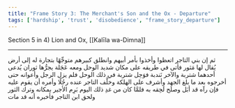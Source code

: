 ```yaml
---
title: "Frame Story 3: The Merchant's Son and the Ox - Departure"
tags: ['hardship', 'trust', 'disobedience', "frame_story_departure"]
---
```


 Section 5 in 4) Lion and Ox, [[Kalīla wa-Dimna]]

---
ثم إن بني التاجر اتعظوا وأخذوا بأمر أبيهم وانطلق كبيرهم متوجِّهًا بتجارة له إلى أرض يُقال لها مَثور فأتى في طريقه على مكان شديد الوحل ومعه عَجَلة يجرُّها ثوران يُدعى أحدهما شتربة والآخر نَندبة فوَحِل شتربة في ذلك الوحل فلم يزل الرجل وأعوانه حتى أخرجوه بعد ما بلغ الجهد وأشرف على الهلكة وخلَّف التاجر عنده رجُلًا وأمره أن يقوم عليه فإن رآه قد أبَل وصلَح لَحِقه به فلمَّا كان من غدِ ذلك اليوم بَرِم الأجير بمكانه وترك الثور ولحق ابن التاجر فأخبره أنه قد مات
